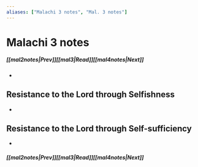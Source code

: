 ```yaml
---
aliases: ["Malachi 3 notes", "Mal. 3 notes"]
---
```

# Malachi 3 notes
##### <span class=arrow-left></span>[[mal2notes|Prev]]<span class=navigation-separator></span>[[mal3|Read]]<span class=navigation-separator></span>[[mal4notes|Next]]<span class=arrow-right></span>
- 
## Resistance to the Lord through Selfishness
- 
## Resistance to the Lord through Self-sufficiency
- 
##### <span class=arrow-left></span>[[mal2notes|Prev]]<span class=navigation-separator></span>[[mal3|Read]]<span class=navigation-separator></span>[[mal4notes|Next]]<span class=arrow-right></span>